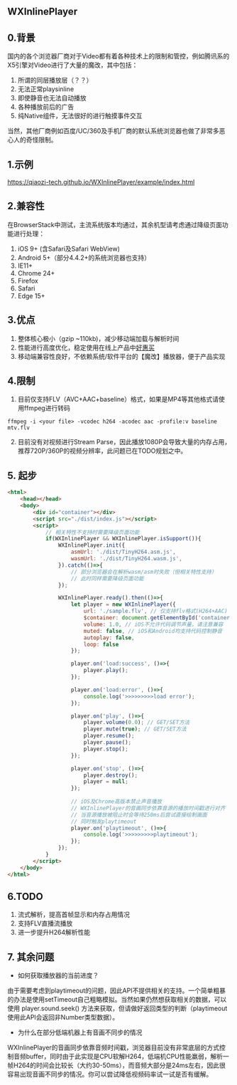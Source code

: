 WXInlinePlayer
------------------

## 0.背景
国内的各个浏览器厂商对于Video都有着各种技术上的限制和管控，例如腾讯系的X5引擎对Video进行了大量的魔改，其中包括：
1. 所谓的同层播放层（？？）
2. 无法正常playsinline
3. 即使静音也无法自动播放
4. 各种播放前后的广告
5. 纯Native组件，无法很好的进行触摸事件交互

当然，其他厂商例如百度/UC/360及手机厂商的默认系统浏览器也做了非常多恶心人的奇怪限制。

## 1.示例
https://qiaozi-tech.github.io/WXInlinePlayer/example/index.html

## 2.兼容性
在BrowserStack中测试，主流系统版本均通过，其余机型请考虑通过降级页面功能进行处理：
1. iOS 9+ (含Safari及Safari WebView)
2. Android 5+（部分4.4.2+的系统浏览器也支持）
3. IE11+
4. Chrome 24+
5. Firefox
6. Safari
7. Edge 15+

## 3.优点
1. 整体核心极小（gzip ~110kb)，减少移动端加载与解析时间
2. 性能进行高度优化，稳定使用在线上产品中[好惠买](https://h5.haohuimai1.com)
3. 移动端兼容性良好，不依赖系统/软件平台的【魔改】播放器，便于产品实现

## 4.限制
1. 目前仅支持FLV（AVC+AAC+baseline）格式，如果是MP4等其他格式请使用ffmpeg进行转码
```shell
ffmpeg -i <your file> -vcodec h264 -acodec aac -profile:v baseline mtv.flv
```

2. 目前没有对视频进行Stream Parse，因此播放1080P会导致大量的内存占用，推荐720P/360P的视频分辨率，此问题已在TODO规划之中。

## 5. 起步
```html
<html>
    <head></head>
    <body>
        <div id="container"></div>
        <script src="./dist/index.js"></script>
        <script>
            // 相关特性不支持时需要降级页面功能
            if(WXInlinePlayer && WXInlinePlayer.isSupport()){
                WXInlinePlayer.init({
                    asmUrl: './dist/TinyH264.asm.js',
                    wasmUrl: './dist/TinyH264.wasm.js',
                }).catch(()=>{
                    // 部分浏览器会在解析wasm/asm时失败（但相关特性支持）
                    // 此时同样需要降级页面功能
                });

                WXInlinePlayer.ready().then(()=>{
                    let player = new WXInlinePlayer({
                        url: './sample.flv', // 仅支持flv格式(H264+AAC)
                        $container: document.getElementById('container'),
                        volume: 1.0, // iOS不允许代码调节声量，请注意兼容
                        muted: false, // iOS和Android均支持代码控制静音
                        autoplay: false,
                        loop: false
                    });

                    player.on('load:success', ()=>{
                        player.play();
                    });

                    player.on('load:error', ()=>{
                        console.log('>>>>>>>>>load error');
                    });

                    player.on('play', ()=>{
                        player.volume(0.0); // GET/SET方法
                        player.mute(true); // GET/SET方法
                        player.resume();
                        player.pause();
                        player.stop();
                    });

                    player.on('stop', ()=>{
                        player.destroy();
                        player = null;
                    });
                    
                    // iOS及Chrome高版本禁止声音播放
                    // WXInlinePlayer的音画同步依靠音源的播放时间戳进行对齐
                    // 当音源播放被阻止时会等待250ms后尝试直接绘制画面
                    // 同时触发playtimeout
                    player.on('playtimeout', ()=>{
                        console.log('>>>>>>>>>playtimeout');
                    });
                });
            }
        </script>
    </body>
</html>
```

## 6.TODO
1. 流式解析，提高首帧显示和内存占用情况
2. 支持FLV直播流播放
3. 进一步提升H264解析性能

## 7. 其余问题
* 如何获取播放器的当前进度？

 由于需要考虑到playtimeout的问题，因此API不提供相关的支持。一个简单粗暴的办法是使用setTimeout自己粗略模拟。当然如果仍然想获取相关的数据，可以使用 player.sound.seek() 方法来获取，但请做好返回类型的判断（playtimeout使用此API会返回非Number类型数据）。

 * 为什么在部分低端机器上有音画不同步的情况
  
WXInlinePlayer的音画同步依靠音频时间戳，浏览器目前没有非常底层的方式控制音频buffer，同时由于此实现是CPU软解H264，低端机CPU性能羸弱，解析一帧H264的时间会比较长（大约30-50ms），而音频大部分是24ms左右，因此很容易出现音画不同步的情况。你可以尝试降低视频码率试一试是否有缓解。
